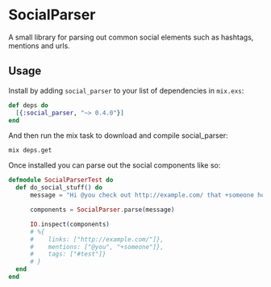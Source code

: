 # SocialParser

A small library for parsing out common social elements such as hashtags, mentions and urls.

## Usage

Install by adding `social_parser` to your list of dependencies in `mix.exs`:

  ```elixir
  def deps do
    [{:social_parser, "~> 0.4.0"}]
  end
  ```

And then run the mix task to download and compile social_parser:

  ```shell
  mix deps.get
  ```

Once installed you can parse out the social components like so:

  ```elixir
  defmodule SocialParserTest do
    def do_social_stuff() do
        message = "Hi @you check out http://example.com/ that +someone hosted #examples"

        components = SocialParser.parse(message)

        IO.inspect(components)
        # %{
        #    links: ["http://example.com/"]},
        #    mentions: ["@you", "+someone"]},
        #    tags: ["#test"]}
        # }
    end
  end
  ```
